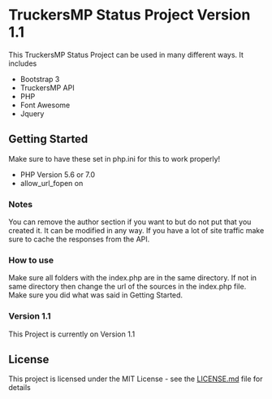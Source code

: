 # TruckersMP Status Project Version 1.1

This TruckersMP Status Project can be used in many different ways. It includes
* Bootstrap 3
* TruckersMP API
* PHP
* Font Awesome
* Jquery

## Getting Started

Make sure to have these set in php.ini for this to work properly!
* PHP Version 5.6 or 7.0
* allow_url_fopen on

### Notes

You can remove the author section if you want to but do not put that you created it.
It can be modified in any way.
If you have a lot of site traffic make sure to cache the responses from the API.


### How to use

Make sure all folders with the index.php are in the same directory.
If not in same directory then change the url of the sources in the index.php file.
Make sure you did what was said in Getting Started.

### Version 1.1

This Project is currently on Version 1.1

## License

This project is licensed under the MIT License - see the [LICENSE.md](LICENSE.md) file for details

